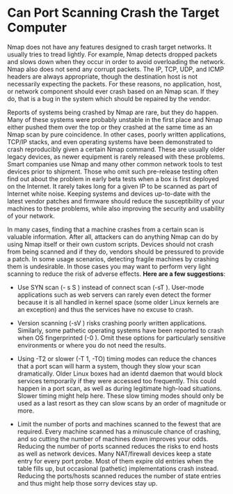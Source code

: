 # Can Port Scanning Crash the Target Computer

Nmap does not have any features designed to crash target networks. It usually tries to tread lightly. For
example, Nmap detects dropped packets and slows down when they occur in order to avoid overloading the
network. Nmap also does not send any corrupt packets. The IP, TCP, UDP, and ICMP headers are always
appropriate, though the destination host is not necessarily expecting the packets. For these reasons, no
application, host, or network component should ever crash based on an Nmap scan. If they do, that is a bug
in the system which should be repaired by the vendor.

Reports of systems being crashed by Nmap are rare, but they do happen. Many of these systems were probably
unstable in the first place and Nmap either pushed them over the top or they crashed at the same time as an
Nmap scan by pure coincidence. In other cases, poorly written applications, TCP/IP stacks, and even operating
systems have been demonstrated to crash reproducibly given a certain Nmap command. These are usually
older legacy devices, as newer equipment is rarely released with these problems. Smart companies use Nmap
and many other common network tools to test devices prior to shipment. Those who omit such pre-release
testing often find out about the problem in early beta tests when a box is first deployed on the Internet. It
rarely takes long for a given IP to be scanned as part of Internet white noise. Keeping systems and devices
up-to-date with the latest vendor patches and firmware should reduce the susceptibility of your machines to
these problems, while also improving the security and usability of your network.

In many cases, finding that a machine crashes from a certain scan is valuable information. After all, attackers
can do anything Nmap can do by using Nmap itself or their own custom scripts. Devices should not crash
from being scanned and if they do, vendors should be pressured to provide a patch. In some usage scenarios,
detecting fragile machines by crashing them is undesirable. In those cases you may want to perform very
light scanning to reduce the risk of adverse effects. **Here are a few suggestions**:

- Use SYN scan (- s S ) instead of connect scan (-sT ). User-mode applications such as web servers can
rarely even detect the former because it is all handled in kernel space (some older Linux kernels are an
exception) and thus the services have no excuse to crash.

- Version scanning (-sV ) risks crashing poorly written applications. Similarly, some pathetic operating
systems have been reported to crash when OS fingerprinted (-0 ). Omit these options for particularly
sensitive environments or where you do not need the results.
-  Using -T2 or slower (-T 1, -TO) timing modes can reduce the chances that a port scan will harm a system,
though they slow your scan dramatically. Older Linux boxes had an identd daemon that would block
services temporarily if they were accessed too frequently. This could happen in a port scan, as well as
during legitimate high-load situations. Slower timing might help here. These slow timing modes should
only be used as a last resort as they can slow scans by an order of magnitude or more.

- Limit the number of ports and machines scanned to the fewest that are required. Every machine scanned
has a minuscule chance of crashing, and so cutting the number of machines down improves your odds.
Reducing the number of ports scanned reduces the risks to end hosts as well as network devices. Many
NAT/firewall devices keep a state entry for every port probe. Most of them expire old entries when the
table fills up, but occasional (pathetic) implementations crash instead. Reducing the ports/hosts scanned
reduces the number of state entries and thus might help those sorry devices stay up.
